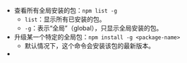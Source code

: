 - 查看所有全局安装的包：`npm list -g`
	- `list`：显示所有已安装的包。
	- `-g`：表示“全局”（global），只显示全局安装的包。
- 升级某一个特定的全局包：`npm install -g <package-name>`
	- 默认情况下，这个命令会安装该包的最新版本。
-